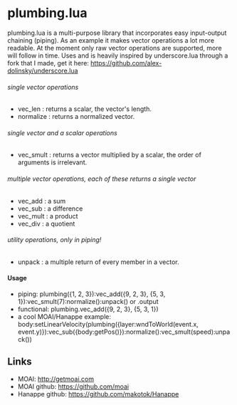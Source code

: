 # plumbing.lua
plumbing.lua is a multi-purpose library that incorporates
easy input-output chaining (piping). As an example it makes vector operations a lot more readable.
At the moment only raw vector operations are supported, more will follow in time.
Uses and is heavily inspired by underscore.lua through a fork that I made,
get it here: https://github.com/alex-dolinsky/underscore.lua


###### single vector operations

- vec_len : returns a scalar, the vector's length.
- normalize : returns a normalized vector.

###### single vector and a scalar operations

- vec_smult : returns a vector multiplied by a scalar, the order of arguments is irrelevant.

###### multiple vector operations, *each of these returns a single vector*

- vec_add : a sum
- vec_sub : a difference
- vec_mult : a product
- vec_div : a quotient

###### utility operations, only in piping!
- unpack : a multiple return of every member in a vector.

#### Usage

- piping: plumbing({1, 2, 3}):vec_add({9, 2, 3}, {5, 3, 1}):vec_smult(7):normalize():unpack() or .output
- functional: plumbing.vec_add({9, 2, 3}, {5, 3, 1})
- a cool MOAI/Hanappe example: body:setLinearVelocity(plumbing({layer:wndToWorld(event.x, event.y)}):vec_sub({body:getPos()}):normalize():vec_smult(speed):unpack())


## Links
- MOAI: http://getmoai.com 
- MOAI github: https://github.com/moai
- Hanappe github: https://github.com/makotok/Hanappe